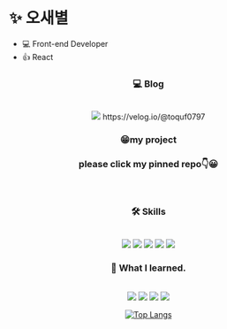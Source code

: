 
# ✨ 오새별
- 💻 Front-end Developer
- 👍 React
<div align="center">

 
<p align="center">

 <h3 align="center"><b>💻 Blog</b></h3>
 <br/>
 <img src="https://img.shields.io/badge/-velog-11B484?style=flat-square&logo=Vimeo&logoColor=white"/> 
 https://velog.io/@toquf0797
 <br/></p>
 
 <h3>😁my project<h3/>
 please click my pinned repo👇😀
 
<br/></p>

 <p align="center">
 <h3 align="center"><b>🛠 Skills</b></h3>
  
 <br/>
 <div>
  <img src="https://img.shields.io/badge/-React-61DAFB?style=flat-square&logo=React&logoColor=white"/>
  <img src="https://img.shields.io/badge/-JavaScript-F7DF1E?style=flat-square&logo=JavaScript&logoColor=white"/>
<img src="https://img.shields.io/badge/-Html-E34F26?style=flat-square&logo=HTML5&logoColor=white"/>
<img src="https://img.shields.io/badge/-CSS-1572B6?style=flat-square&logo=CSS3&logoColor=white"/>

 <img src="https://img.shields.io/badge/-android-3DDC84?style=flat-square&logo=Android&logoColor=white"/>
</br></p>
</div>
<p align="center">
 <h3 align="center"><b>🌱 What I learned.</b></h3>
 
 <br/>
  <img src="https://img.shields.io/badge/-C-A8B9CC?style=flat-square&logo=C&logoColor=white"/>
   <img src="https://img.shields.io/badge/-python-3776AB?style=flat-square&logo=Python&logoColor=white"/>
    <img src="https://img.shields.io/badge/-MySQL-4479A1?style=flat-square&logo=MySQL&logoColor=white"/>
  <img src="https://img.shields.io/badge/-Java-007396?style=flat-square&logo=Java&logoColor=white"/>
  
</p>




[![Top Langs](https://github-readme-stats.vercel.app/api/top-langs/?username=Sae-byeol&layout=compact)](https://github.com/Sae-byeol/github-readme-stats)
</div>


